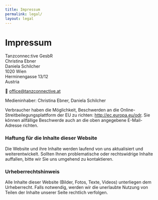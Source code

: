 ```yaml
---
title: Impressum
permalink: legal/
layout: legal
---
```

# Impressum
Tanzconnec:tive GesbR<br>
Christina Ebner<br>
Daniela Schilcher<br>
1020 Wien<br>
Herminengasse 13/12<br>
Austria

📧 office@tanzconnective.at

Medieninhaber: Christina Ebner, Daniela Schilcher

Verbraucher haben die Möglichkeit, Beschwerden an die Online-Streitbeilegungsplattform der EU zu richten: http://ec.europa.eu/odr. Sie können allfällige Beschwerde auch an die oben angegebene E-Mail-Adresse richten.

### Haftung für die Inhalte dieser Website
Die Website und ihre Inhalte werden laufend von uns aktualisiert und weiterentwickelt.
Sollten Ihnen problematische oder rechtswidrige Inhalte auffallen, bitte wir Sie uns umgehend zu kontaktieren.


### Urheberrechtshinweis
Alle Inhalte dieser Website (Bilder, Fotos, Texte, Videos) unterliegen dem Urheberrecht. Falls notwendig, werden wir die unerlaubte Nutzung von Teilen der Inhalte unserer Seite rechtlich verfolgen.
